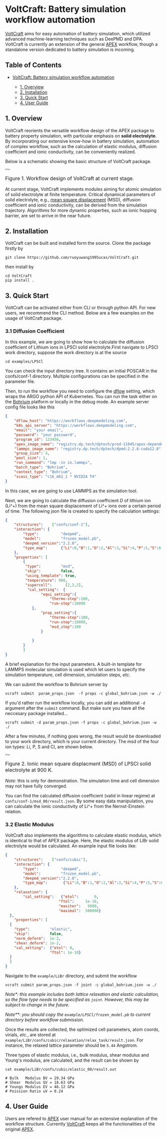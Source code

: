 # VoltCraft: Battery simulation workflow automation
[VoltCraft](https://github.com/ruoyuwang1995ucas/LAM-SSB) aims for easy automation of battery simulation, which utilized advanced machine-learning techniques such as DeePMD and DPA. VoltCraft is currently an extension of the general [APEX](https://github.com/deepmodeling/APEX) workflow, though a standalone version dedicated to battery simulation is incoming.

## Table of Contents

- [VoltCraft: Battery simulation workflow automation](#voltcraft-battery-simulation-workflow-automation)

  - [1. Overview](#1-overview)
  - [2. Installation](#2-installation)
  - [3. Quick Start](#3-quick-start)
  - [4. User Guide](#4-user-guide)


## 1. Overview
VoltCraft reorients the versatile workflow design of the APEX package to battery property simulation, with particular emphasis on **solid electrolyte**. By incorporating our extensive know-how in battery simulation, automation of complex workflow, such as the calculation of elastic modulus, diffusion coefficient and ionic conductivity, can be conveniently realized. 

Below is a schematic showing the basic structure of VoltCraft package.
 <div>
    <img src="./docs/images/schematic.png" alt="Fig1" style="zoom: 35%;">
    <p style='font-size:1.0rem; font-weight:none'>Figure 1. Workflow design of VoltCraft at current stage.</p>
</div>

At current stage, VoltCraft implements modules aiming for atomic simulation of solid electrolyte at finite temperature. Critical dynamical parameters of solid electrolyte, e.g., [mean square displacement](https://en.wikipedia.org/wiki/Mean_squared_displacement) (MSD), diffusion coefficient and ionic conductivity, can be derived from the simulation trajectory.  Algorithms for more dynamic properties, such as ionic hopping barrier, are set to arrive in the near future.

## 2. Installation
VoltCraft can be built and installed form the source. Clone the package firstly by
```shell
git clone https://github.com/ruoyuwang1995ucas/VoltCraft.git
```

then install by
```shell
cd VoltCraft
pip install .
```

## 3. Quick Start
VoltCraft can be activated either from CLI or through python API. For new users, we recommend the CLI method. Below are a few examples on the usage of VoltCraft package.

### 3.1 Diffusion Coefficient
In this example, we are going to show how to calculate the diffusion coefficient of Lithium ions in LPSCl solid electrolyte.First navigate to LPSCl work directory, suppose the work directory is at the source
```shell
cd examples/LPSCl
```

You can check the input directory tree. It contains an initial POSCAR in the confs/conf-1 directory. Multiple configurations can be specified in the parameter file.

Then, to run the workflow you need to configure the [dflow](https://github.com/dptech-corp/dflow) setting, which wraps the ARGO python API of Kubernetes. You can run the task either on the [Bohrium](https://bohrium.dp.tech/home) platform or locally in the debug mode. An example server config file looks like this
```json
{
    "dflow_host": "https://workflows.deepmodeling.com",
    "k8s_api_server": "https://workflows.deepmodeling.com",
    "email": "your email",
    "password": "your password",
    "program_id": 123456,
    "apex_image_name": "registry.dp.tech/dptech/prod-11045/apex-dependency:1.1.0",
    "lammps_image_name": "registry.dp.tech/dptech/dpmd:2.2.8-cuda12.0",
    "group_size": 4,
    "pool_size": 1,
    "run_command": "lmp -in in.lammps",
    "batch_type": "Bohrium",
    "context_type": "Bohrium",
    "scass_type": "c16_m62_1 * NVIDIA T4"
}
```
In this case, we are going to use LAMMPS as the simulation tool.

Next, we are going to calculate the diffusion coefficient $D$ of lithium ion (Li^+) from the mean square displacement of Li^+ ions over a certain period of time. The following json file is created to specify the calculation settings:

```json
{
    "structures":    ["confs/conf-1"],
    "interaction": {
        "type":          "deepmd",
        "model":         "frozen_model.pb",
        "deepmd_version":"2.2.8",
        "type_map":      {"Li":0,"B":1,"O":2,"Al":3,"Si":4,"P":5,"S":6,"Cl":7,"Ga":8,"Ge":9,"As":10,"Br":11,"Sn":12,"Sb":13,"I":14}
    },
    "properties": [
        {
         "type":         "msd",
         "skip":         false,
         "using_template": true,
         "temperature": 900,
         "supercell":      [2,2,2],
	      "cal_setting":  {
                "equi_setting":{
                    "thermo-step":100,
                    "run-step":10000
            },
                "prop_setting":{
                    "thermo-step":100,
                    "run-step":10000,
                    "msd_step":100
                }
                    
            }
        }
        ]
}
```
A brief explanation for the input parameters. A built-in template for LAMMPS molecular simulation is used which let users to specify the simulation temperature, cell dimension, simulation steps, *etc*.

We can submit the workflow to Bohrium server by 
```shell
vcraft submit  param_props.json  -f props -c global_bohrium.json -w ./ 
```
If you'd rather run the workflow locally, you can add an additional `-d` argument after the `submit` command. But make sure you have all the neccesary package installed...
```shell
vcraft submit -d param_props.json -f props -c global_bohrium.json -w ./
```

After a few minutes, if nothing goes wrong, the result would be downloaded to your work directory, which is your current directory. The msd of the four ion types: Li, P, S and Cl, are shown below.
 <div>
    <img src="./docs/images/msd.png" alt="Fig1" style="zoom: 35%;">
    <p style='font-size:1.0rem; font-weight:none'>Figure 2. Ionic mean square displacment (MSD) of LPSCl solid electrolyte at 900 K.</p>
</div>

*Note*: this is only for demonstration. The simulation time and cell dimension may not have fully converged. 

You can find the calculated diffusion coefficient (valid in linear regime) at `confs/conf-1/msd_00/result.json`. By some easy data manipulation, you can calculate the ionic conductivity of Li^+ from the Nernst-Einstein relation.

### 3.2 Elastic Modulus
VoltCraft also implements the algorithms to calculate elastic modulus, which is identical to that of APEX package. Here, the elastic modulus of LiBr solid electrolyte would be calculated. An example input file looks like:
```json
{
    "structures":    ["confs/cubic"],
    "interaction": {
        "type":          "deepmd",
        "model":         "frozen_model.pb",
        "deepmd_version":"2.2.8",
        "type_map":       {"Li":0,"B":1,"O":2,"Al":3,"Si":4,"P":5,"S":6,"Cl":7,"Ga":8,"Ge":9,"As":10,"Br":11,"Sn":12,"Sb":13,"I":14}
    },
    "relaxation": {
        "cal_setting":   {"etol":       0,
                        "ftol":     1e-10,
                        "maxiter":   5000,
                        "maximal":  500000}
  },
    "properties": [
  {
    "type":         "elastic",
    "skip":         false,
    "norm_deform":  1e-2,
    "shear_deform": 1e-2,
    "cal_setting":  {"etol": 0,
                    "ftol": 1e-10}
  }
  ]
}
```
Navigate to the `example/LiBr` directory, and submit the workflow
```shell
vcraft submit param_props.json -f joint -c global_bohrium.json -w ./
```
*Note\*: this example includes both lattice relaxation and elastic calculation, so the flow type needs to be specified as `joint`. However, this may be subject to change in the future.*

*Note\*\*: you should copy the `example/LPSCl/frozen_model.pb` to current directory before workflow submission.*

Once the results are collected, the optimized cell parameters, atom coords, virials, *etc.*, are stored at `example/LiBr/confs/cubic/relaxation/relax_task/result.json`. For instance, the relaxed lattice parameter should be `5.44` Angstrom. 

Three types of elastic modulus, i.e., bulk modulus, shear modulus and Young's modulus, are calculated, and the result can be shown by
```shell
cat example/LiBr/confs/cubic/elastic_00/result.out

# Bulk   Modulus BV = 29.34 GPa
# Shear  Modulus GV = 18.63 GPa
# Youngs Modulus EV = 46.12 GPa
# Poission Ratio uV = 0.24
```


## 4. User Guide
Users are refered to [APEX](https://github.com/deepmodeling/APEX) user manual for an extensive explanation of the workflow structure. Currently [VoltCraft](https://github.com/ruoyuwang1995ucas/LAM-SSB) keeps all the functionalities of the original [APEX](https://github.com/deepmodeling/APEX).



